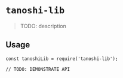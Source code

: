 # `tanoshi-lib`

> TODO: description

## Usage

```
const tanoshiLib = require('tanoshi-lib');

// TODO: DEMONSTRATE API
```
